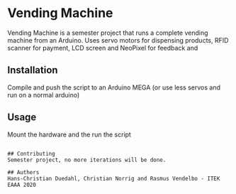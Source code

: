 # Vending Machine

Vending Machine is a semester project that runs a complete vending machine from an Arduino. Uses servo motors for dispensing products, RFID scanner for payment, LCD screen and NeoPixel for feedback and 

## Installation

Compile and push the script to an Arduino MEGA (or use less servos and run on a normal arduino)



## Usage

Mount the hardware and the run the script
```

## Contributing
Semester project, no more iterations will be done. 

## Authers 
Hans-Christian Duedahl, Christian Norrig and Rasmus Vendelbo - ITEK EAAA 2020
